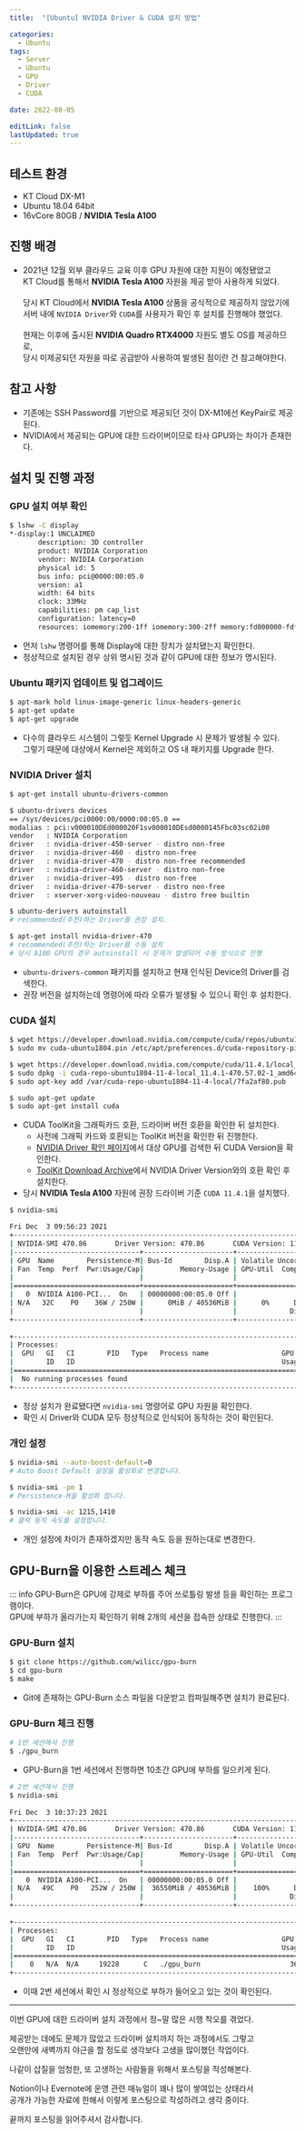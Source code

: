 ```yaml
---
title:  "[Ubuntu] NVIDIA Driver & CUDA 설치 방법" 

categories:
  - Ubuntu
tags:
  - Server
  - Ubuntu
  - GPU
  - Driver
  - CUDA

date: 2022-08-05

editLink: false
lastUpdated: true
---
```


## 테스트 환경
- KT Cloud DX-M1
- Ubuntu 18.04 64bit
- 16vCore 80GB / **NVIDIA Tesla A100**

## 진행 배경
- 2021년 12월 외부 클라우드 교육 이후 GPU 자원에 대한 지원이 예정됐었고  
KT Cloud를 통해서 **NVIDIA Tesla A100** 자원을 제공 받아 사용하게 되었다.<br>  
당시 KT Cloud에서 **NVIDIA Tesla A100** 상품을 공식적으로 제공하지 않았기에  
서버 내에 `NVIDIA Driver`와 `CUDA`를 사용자가 확인 후 설치를 진행해야 했었다.<br>  
현재는 이후에 출시된 **NVIDIA Quadro RTX4000** 자원도 별도 OS를 제공하므로,  
당시 미제공되던 자원을 따로 공급받아 사용하여 발생된 점이란 건 참고해야한다.

## 참고 사항
- 기존에는 SSH Password를 기반으로 제공되던 것이 DX-M1에선 KeyPair로 제공된다.
- NVIDIA에서 제공되는 GPU에 대한 드라이버이므로 타사 GPU와는 차이가 존재한다.

## 설치 및 진행 과정

### GPU 설치 여부 확인
```bash
$ lshw -C display
*-display:1 UNCLAIMED 
       description: 3D controller 
       product: NVIDIA Corporation 
       vendor: NVIDIA Corporation 
       physical id: 5 
       bus info: pci@0000:00:05.0 
       version: a1 
       width: 64 bits 
       clock: 33MHz 
       capabilities: pm cap_list 
       configuration: latency=0 
       resources: iomemory:200-1ff iomemory:300-2ff memory:fd000000-fdffffff memory:2000000000-2fffffffff memory:3000000000-3001ffffff
```
- 먼저 `lshw` 명령어를 통해 Display에 대한 장치가 설치됐는지 확인한다.
- 정상적으로 설치된 경우 상위 명시된 것과 같이 GPU에 대한 정보가 명시된다.

### Ubuntu 패키지 업데이트 및 업그레이드
```bash
$ apt-mark hold linux-image-generic linux-headers-generic
$ apt-get update
$ apt-get upgrade
```
- 다수의 클라우드 시스템이 그렇듯 Kernel Upgrade 시 문제가 발생될 수 있다.  
그렇기 때문에 대상에서 Kernel은 제외하고 OS 내 패키지를 Upgrade 한다.

### NVIDIA Driver 설치
```bash
$ apt-get install ubuntu-drivers-common

$ ubuntu-drivers devices 
== /sys/devices/pci0000:00/0000:00:05.0 == 
modalias : pci:v000010DEd000020F1sv000010DEsd0000145Fbc03sc02i00 
vendor   : NVIDIA Corporation 
driver   : nvidia-driver-450-server - distro non-free 
driver   : nvidia-driver-460 - distro non-free 
driver   : nvidia-driver-470 - distro non-free recommended 
driver   : nvidia-driver-460-server - distro non-free 
driver   : nvidia-driver-495 - distro non-free 
driver   : nvidia-driver-470-server - distro non-free 
driver   : xserver-xorg-video-nouveau - distro free builtin 

$ ubuntu-derivers autoinstall 
# recommended(추천)하는 Driver를 권장 설치.

$ apt-get install nvidia-driver-470
# recommended(추천)하는 Driver를 수동 설치
# 당시 A100 GPU의 경우 autoinstall 시 문제가 발생되어 수동 방식으로 진행
```
- `ubuntu-drivers-common` 패키지를 설치하고 현재 인식된 Device의 Driver를 검색한다.
- 권장 버전을 설치하는데 명령어에 따라 오류가 발생될 수 있으니 확인 후 설치한다.

### CUDA 설치
```bash
$ wget https://developer.download.nvidia.com/compute/cuda/repos/ubuntu1804/x86_64/cuda-ubuntu1804.pin
$ sudo mv cuda-ubuntu1804.pin /etc/apt/preferences.d/cuda-repository-pin-600

$ wget https://developer.download.nvidia.com/compute/cuda/11.4.1/local_installers/cuda-repo-ubuntu1804-11-4-local_11.4.1-470.57.02-1_amd64.deb
$ sudo dpkg -i cuda-repo-ubuntu1804-11-4-local_11.4.1-470.57.02-1_amd64.deb
$ sudo apt-key add /var/cuda-repo-ubuntu1804-11-4-local/7fa2af80.pub

$ sudo apt-get update
$ sudo apt-get install cuda
```
- CUDA ToolKit을 그래픽카드 호환, 드라이버 버전 호환을 확인한 뒤 설치한다.
  - 사전에 그래픽 카드와 호환되는 ToolKit 버전을 확인한 뒤 진행한다.
  - [NVIDIA Driver 확인 페이지](https://www.nvidia.com/download/index.aspx?lang=en-us)에서 대상 GPU를 검색한 뒤 CUDA Version을 확인한다.
  - [ToolKit Download Archive](https://developer.nvidia.com/cuda-toolkit-archive)에서 NVIDIA Driver Version와의 호환 확인 후 설치한다.
- 당시 **NVIDIA Tesla A100** 자원에 권장 드라이버 기준 `CUDA 11.4.1`을 설치했다.

```bash
$ nvidia-smi

Fri Dec  3 09:56:23 2021        
+-----------------------------------------------------------------------------+ 
| NVIDIA-SMI 470.86       Driver Version: 470.86       CUDA Version: 11.4     | 
|-------------------------------+----------------------+----------------------+ 
| GPU  Name        Persistence-M| Bus-Id        Disp.A | Volatile Uncorr. ECC | 
| Fan  Temp  Perf  Pwr:Usage/Cap|         Memory-Usage | GPU-Util  Compute M. | 
|                               |                      |               MIG M. | 
|===============================+======================+======================| 
|   0  NVIDIA A100-PCI...  On   | 00000000:00:05.0 Off |                    0 | 
| N/A   32C    P0    36W / 250W |      0MiB / 40536MiB |      0%      Default | 
|                               |                      |             Disabled | 
+-------------------------------+----------------------+----------------------+ 
                                                                                
+-----------------------------------------------------------------------------+ 
| Processes:                                                                  | 
|  GPU   GI   CI        PID   Type   Process name                  GPU Memory | 
|        ID   ID                                                   Usage      | 
|=============================================================================| 
|  No running processes found                                                 | 
+-----------------------------------------------------------------------------+
```
- 정상 설치가 완료됐다면 `nvidia-smi` 명령어로 GPU 자원을 확인한다.
- 확인 시 Driver와 CUDA 모두 정상적으로 인식되어 동작하는 것이 확인된다.

### 개인 설정
```bash
$ nvidia-smi --auto-boost-default=0 
# Auto Boost Default 설정을 활성화로 변경합니다.

$ nvidia-smi -pm 1 
# Persistence-M을 활성화 합니다. 

$ nvidia-smi -ac 1215,1410 
# 클럭 동작 속도를 설정합니다.
```
- 개인 설정에 차이가 존재하겠지만 동작 속도 등을 원하는대로 변경한다.

## GPU-Burn을 이용한 스트레스 체크
::: info
GPU-Burn은 GPU에 강제로 부하를 주어 쓰로틀링 발생 등을 확인하는 프로그램이다.  
GPU에 부하가 올라가는지 확인하기 위해 2개의 세션을 접속한 상태로 진행한다.
:::

### GPU-Burn 설치
```bash
$ git clone https://github.com/wilicc/gpu-burn
$ cd gpu-burn 
$ make
```
- Git에 존재하는 GPU-Burn 소스 파일을 다운받고 컴파일해주면 설치가 완료된다.

### GPU-Burn 체크 진행
```bash
# 1번 세션에서 진행
$ ./gpu_burn
```
- GPU-Burn을 1번 세션에서 진행하면 10초간 GPU에 부하를 일으키게 된다.

```bash
# 2번 세션에서 진행
$ nvidia-smi
 
Fri Dec  3 10:37:23 2021        
+-----------------------------------------------------------------------------+ 
| NVIDIA-SMI 470.86       Driver Version: 470.86       CUDA Version: 11.4     | 
|-------------------------------+----------------------+----------------------+ 
| GPU  Name        Persistence-M| Bus-Id        Disp.A | Volatile Uncorr. ECC | 
| Fan  Temp  Perf  Pwr:Usage/Cap|         Memory-Usage | GPU-Util  Compute M. | 
|                               |                      |               MIG M. | 
|===============================+======================+======================| 
|   0  NVIDIA A100-PCI...  On   | 00000000:00:05.0 Off |                    0 | 
| N/A   49C    P0   252W / 250W |  36550MiB / 40536MiB |    100%      Default | 
|                               |                      |             Disabled | 
+-------------------------------+----------------------+----------------------+ 
                                                                                
+-----------------------------------------------------------------------------+ 
| Processes:                                                                  | 
|  GPU   GI   CI        PID   Type   Process name                  GPU Memory | 
|        ID   ID                                                   Usage      | 
|=============================================================================| 
|    0   N/A  N/A     19228      C   ./gpu_burn                      36547MiB | 
+-----------------------------------------------------------------------------+
```
- 이때 2번 세션에서 확인 시 정상적으로 부하가 들어오고 있는 것이 확인된다.

---

이번 GPU에 대한 드라이버 설치 과정에서 정~말 많은 시행 착오를 겪었다.  

제공받는 데에도 문제가 많았고 드라이버 설치까지 하는 과정에서도 그렇고  
오랜만에 새벽까지 야근을 할 정도로 생각보다 고생을 많이했던 작업이다.

나같이 삽질을 엄청한, 또 고생하는 사람들을 위해서 포스팅을 작성해본다.

Notion이나 Evernote에 운영 관련 매뉴얼이 꽤나 많이 쌓여있는 상태라서  
공개가 가능한 자료에 한해서 이렇게 포스팅으로 작성하려고 생각 중이다.

끝까지 포스팅을 읽어주셔서 감사합니다.